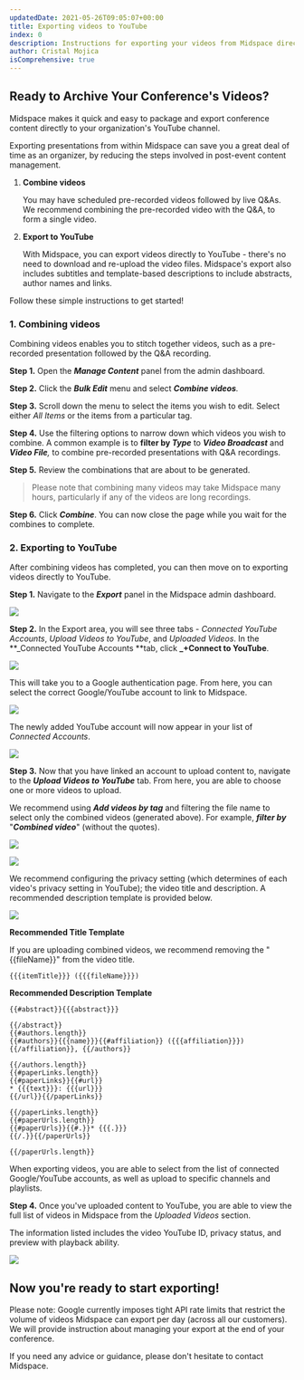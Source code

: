 ```yaml
---
updatedDate: 2021-05-26T09:05:07+00:00
title: Exporting videos to YouTube
index: 0
description: Instructions for exporting your videos from Midspace directly into YouTube.
author: Cristal Mojica
isComprehensive: true
---
```


## Ready to Archive Your Conference's Videos?

Midspace makes it quick and easy to package and export conference content directly to your organization's YouTube channel.

Exporting presentations from within Midspace can save you a great deal of time as an organizer, by reducing the steps involved in post-event content management.

1. **Combine videos**

   You may have scheduled pre-recorded videos followed by live Q&As. We recommend combining the pre-recorded video with the Q&A, to form a single video.

2. **Export to YouTube**

   With Midspace, you can export videos directly to YouTube - there's no need to download and re-upload the video files. Midspace's export also includes subtitles and template-based descriptions to include abstracts, author names and links.

Follow these simple instructions to get started!

### **1. Combining videos**

Combining videos enables you to stitch together videos, such as a pre-recorded presentation followed by the Q&A recording.

**Step 1.** Open the **_Manage Content_** panel from the admin dashboard.

**Step 2.** Click the **_Bulk Edit_** menu and select **_Combine videos_**_._

**Step 3.** Scroll down the menu to select the items you wish to edit. Select either _All Items_ or the items from a particular tag.

**Step 4.** Use the filtering options to narrow down which videos you wish to combine. A common example is to **filter by _Type_** to **_Video Broadcast_** and **_Video File_**_,_ to combine pre-recorded presentations with Q&A recordings.

**Step 5.** Review the combinations that are about to be generated.

> Please note that combining many videos may take Midspace many hours, particularly if any of the videos are long recordings.

**Step 6.** Click **_Combine_**. You can now close the page while you wait for the combines to complete.

### **2. Exporting to YouTube**

After combining videos has completed, you can then move on to exporting videos directly to YouTube.

**Step 1.** Navigate to the **_Export_** panel in the Midspace admin dashboard.

![](/images/export-1.jpg)

**Step 2.** In the Export area, you will see three tabs - _Connected YouTube Accounts_, _Upload Videos to YouTube_, and _Uploaded Videos_. In the **\_Connected YouTube Accounts **tab, click **\_+Connect to YouTube**.

![](/images/export-2.jpg)

This will take you to a Google authentication page. From here, you can select the correct Google/YouTube account to link to Midspace.

![](/images/export-3.jpg)

The newly added YouTube account will now appear in your list of _Connected Accounts_.

![](/images/export-4.jpg)

**Step 3.** Now that you have linked an account to upload content to, navigate to the **_Upload Videos to YouTube_** tab. From here, you are able to choose one or more videos to upload.

We recommend using **_Add videos by tag_** and filtering the file name to select only the combined videos (generated above). For example, **_filter by_** "**_Combined video_**" (without the quotes).

![](/images/export-5.jpg)

![](/images/export-7a.jpg)

We recommend configuring the privacy setting (which determines of each video's privacy setting in YouTube); the video title and description. A recommended description template is provided below.

![](/images/export-6.jpg)

**Recommended Title Template**

If you are uploading combined videos, we recommend removing the "{{fileName}}" from the video title.

    {{{itemTitle}}} ({{{fileName}}})

**Recommended Description Template**

    {{#abstract}}{{{abstract}}}

    {{/abstract}}
    {{#authors.length}}
    {{#authors}}{{{name}}}{{#affiliation}} ({{{affiliation}}}){{/affiliation}}, {{/authors}}

    {{/authors.length}}
    {{#paperLinks.length}}
    {{#paperLinks}}{{#url}}
    * {{{text}}}: {{{url}}}
    {{/url}}{{/paperLinks}}

    {{/paperLinks.length}}
    {{#paperUrls.length}}
    {{#paperUrls}}{{#.}}* {{{.}}}
    {{/.}}{{/paperUrls}}

    {{/paperUrls.length}}

When exporting videos, you are able to select from the list of connected Google/YouTube accounts, as well as upload to specific channels and playlists.

**Step 4.** Once you've uploaded content to YouTube, you are able to view the full list of videos in Midspace from the _Uploaded Videos_ section.

The information listed includes the video YouTube ID, privacy status, and preview with playback ability.

![](/images/export-7.jpg)

## Now you're ready to start exporting!

Please note: Google currently imposes tight API rate limits that restrict the volume of videos Midspace can export per day (across all our customers). We will provide instruction about managing your export at the end of your conference.

If you need any advice or guidance, please don't hesitate to contact Midspace.
